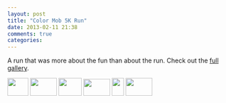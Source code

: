 ```yaml
---
layout: post
title: "Color Mob 5K Run"
date: 2013-02-11 21:38
comments: true
categories: 
---
```

A run that was more about the fun than about the run.  Check out the [full gallery](gallery/2012/color-mob-5k/).

<div class="galleria">
<a href="http://img.gtww.net/2012/12_Color_Mob_5k/1e8a/colormob5k-3_5c669e6.jpg"><img data-title="" data-description="" src="http://img.gtww.net/2012/12_Color_Mob_5k/1e8a/Thumbs/colormob5k-3_755c.jpg" height="40" width="47"/></a>
<a href="http://img.gtww.net/2012/12_Color_Mob_5k/1e8a/colormob5k-6_290da85.jpg"><img data-title="" data-description="" src="http://img.gtww.net/2012/12_Color_Mob_5k/1e8a/Thumbs/colormob5k-6_a127.jpg" height="40" width="60"/></a>
<a href="http://img.gtww.net/2012/12_Color_Mob_5k/1e8a/colormob5k-14_fb1c638.jpg"><img data-title="" data-description="" src="http://img.gtww.net/2012/12_Color_Mob_5k/1e8a/Thumbs/colormob5k-14_673f.jpg" height="40" width="52"/></a>
<a href="http://img.gtww.net/2012/12_Color_Mob_5k/1e8a/colormob5k-2_6dbcacb.jpg"><img data-title="" data-description="" src="http://img.gtww.net/2012/12_Color_Mob_5k/1e8a/Thumbs/colormob5k-2_2672.jpg" height="38" width="60"/></a>
<a href="http://img.gtww.net/2012/12_Color_Mob_5k/1e8a/colormob5k-5_8b96c13.jpg"><img data-title="" data-description="" src="http://img.gtww.net/2012/12_Color_Mob_5k/1e8a/Thumbs/colormob5k-5_dee3.jpg" height="40" width="27"/></a>
<a href="http://img.gtww.net/2012/12_Color_Mob_5k/1e8a/colormob5k-9_04a60ba.jpg"><img data-title="" data-description="" src="http://img.gtww.net/2012/12_Color_Mob_5k/1e8a/Thumbs/colormob5k-9_b02e.jpg" height="40" width="60"/></a>
</div>
